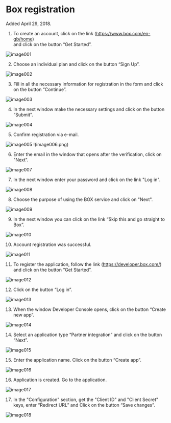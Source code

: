 ﻿# Box registration

Added April 29, 2018.

1. To create an account, click on the link
 (https://www.box.com/en-gb/home)  
and click on the button “Get Started”.

![image001](https://raw.githubusercontent.com/bNesisDeveloper/bNesis/master/Docs/Services/Box/image001.png)

2. Choose an individual plan and click on the button “Sign Up”.

![image002](https://raw.githubusercontent.com/bNesisDeveloper/bNesis/master/Docs/Services/Box/image002.png)

3. Fill in all the necessary information for registration in the form and click on the button “Continue”.

![image003](https://raw.githubusercontent.com/bNesisDeveloper/bNesis/master/Docs/Services/Box/image003.png)

4. In the next window make the necessary settings and click on the button “Submit”.

![image004](https://raw.githubusercontent.com/bNesisDeveloper/bNesis/master/Docs/Services/Box/image004.png)

5. Confirm registration via e-mail.

![image005](https://raw.githubusercontent.com/bNesisDeveloper/bNesis/master/Docs/Services/Box/image005.png)
!(image006.png)

6. Enter the email in the window that opens after the verification, click on "Next".

![image007](https://raw.githubusercontent.com/bNesisDeveloper/bNesis/master/Docs/Services/Box/image007.png)

7. In the next window enter your password and click on the link "Log in".

![image008](https://raw.githubusercontent.com/bNesisDeveloper/bNesis/master/Docs/Services/Box/image008.png)

8. Choose the purpose of using the BOX service and click on "Next".

![image009](https://raw.githubusercontent.com/bNesisDeveloper/bNesis/master/Docs/Services/Box/image009.png)

9. In the next window you can click on the link “Skip this and go straight to Box”.

![image010](https://raw.githubusercontent.com/bNesisDeveloper/bNesis/master/Docs/Services/Box/image010.png)

10. Account registration was successful.

![image011](https://raw.githubusercontent.com/bNesisDeveloper/bNesis/master/Docs/Services/Box/image011.png)

11. To register the application, follow the link (https://developer.box.com/) 
and click on the button “Get Started”.

![image012](https://raw.githubusercontent.com/bNesisDeveloper/bNesis/master/Docs/Services/Box/image012.png)

12. Click on the button “Log in”.

![image013](https://raw.githubusercontent.com/bNesisDeveloper/bNesis/master/Docs/Services/Box/image013.png)

13. When the window Developer Console opens, click on the button “Create new app”.

![image014](https://raw.githubusercontent.com/bNesisDeveloper/bNesis/master/Docs/Services/Box/image014.png)

14. Select an application type “Partner integration” and click on the button “Next”.

![image015](https://raw.githubusercontent.com/bNesisDeveloper/bNesis/master/Docs/Services/Box/image015.png)

15. Enter the application name. Click on the button “Create app”.

![image016](https://raw.githubusercontent.com/bNesisDeveloper/bNesis/master/Docs/Services/Box/image016.png)

16. Application is created. Go to the application.

![image017](https://raw.githubusercontent.com/bNesisDeveloper/bNesis/master/Docs/Services/Box/image017.png)

17. In the "Configuration" section, get the "Client ID" and "Client Secret" keys, enter “Redirect URL” and Click on the button “Save changes”.

![image018](https://raw.githubusercontent.com/bNesisDeveloper/bNesis/master/Docs/Services/Box/image018.png)
